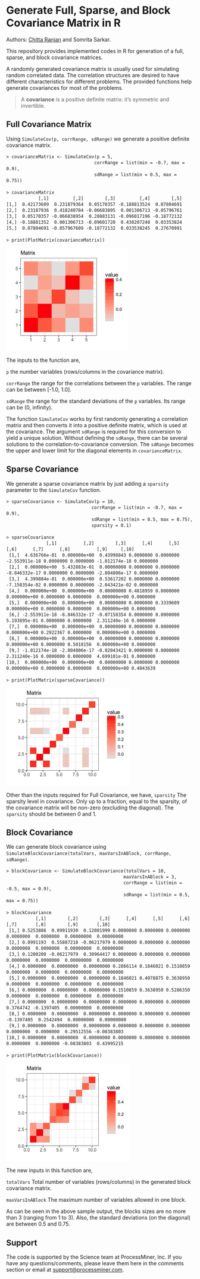 # Generate Full, Sparse, and Block Covariance Matrix in R

Authors: [Chitta Ranjan](https://www.linkedin.com/in/chitta-ranjan-b0851911/) and Somrita Sarkar.

This repository provides implemented codes in R for generation of a full, sparse, and block covariance matrices.

A randomly generated covariance matrix is usually used for simulating random correlated data. The correlation structures are desired to have different characteristics for different problems. The provided functions help generate covariances for most of the problems.

> A **covariance** is a positive definite matrix: it’s symmetric and invertible.

## Full Covariance Matrix

Using `SimulateCov(p, corrRange, sdRange)` we generate a positive definite covariance matrix.

```
> covarianceMatrix <- SimulateCov(p = 5, 
                                 corrRange = list(min = -0.7, max = 0.9), 
                                 sdRange = list(min = 0.5, max = 0.75))

> covarianceMatrix
            [,1]         [,2]        [,3]         [,4]        [,5]
[1,]  0.42173609  0.231879364  0.05170357 -0.188813524  0.07804691
[2,]  0.23187936  0.418240784 -0.06683895  0.001306713 -0.05796761
[3,]  0.05170357 -0.066838954  0.28883131 -0.096017196 -0.18772132
[4,] -0.18881352  0.001306713 -0.09601720  0.430207248  0.03353824
[5,]  0.07804691 -0.057967609 -0.18772132  0.033538245  0.27670991

> print(PlotMatrix(covarianceMatrix))
```
![covariance matrix](https://github.com/ProcessMiner/covariance-generator/blob/master/plots/covariance.jpeg?raw=true "Covariance Matrix")

The inputs to the function are,

`p`  the number variables (rows/columns in the covariance matrix).

`corrRange`  the range for the correlations between the `p` variables. The range can be between [-1.0, 1.0].

`sdRange`  the range for the standard deviations of the `p` variables. Its range can be (0, infinity).

The function `SimulateCov` works by first randomly generating a correlation matrix and then converts it into a positive definite matrix, which is used at the covariance. The argument `sdRange` is required for this conversion to yield a unique solution. Without defining the `sdRange`, there can be several solutions to the correlation-to-covariance conversion. The `sdRange` becomes the upper and lower limit for the diagonal elements in `covarianceMatrix`.

## Sparse Covariance
We generate a sparse covariance matrix by just adding a `sparsity` parameter to the `SimulateCov` function.

```
> sparseCovariance <- SimulateCov(p = 10, 
                                corrRange = list(min = -0.7, max = 0.9), 
                                sdRange = list(min = 0.5, max = 0.75),
                                sparsity = 0.1)

> sparseCovariance
               [,1]          [,2]        [,3]      [,4]      [,5]          [,6]      [,7]      [,8]          [,9]     [,10]
 [1,]  4.636766e-01  0.000000e+00  0.43998843 0.0000000 0.0000000 -2.553911e-18 0.0000000 0.0000000 -1.012174e-18 0.0000000
 [2,]  0.000000e+00  5.432883e-01  0.00000000 0.0000000 0.0000000 -8.846332e-17 0.0000000 0.0000000 -2.804806e-17 0.0000000
 [3,]  4.399884e-01  0.000000e+00  0.53617202 0.0000000 0.0000000 -7.158354e-02 0.0000000 0.0000000 -2.043421e-02 0.0000000
 [4,]  0.000000e+00  0.000000e+00  0.00000000 0.4818959 0.0000000  0.000000e+00 0.0000000 0.0000000  0.000000e+00 0.0000000
 [5,]  0.000000e+00  0.000000e+00  0.00000000 0.0000000 0.3339609  0.000000e+00 0.0000000 0.0000000  0.000000e+00 0.0000000
 [6,] -2.553911e-18 -8.846332e-17 -0.07158354 0.0000000 0.0000000  5.193895e-01 0.0000000 0.0000000  2.311240e-16 0.0000000
 [7,]  0.000000e+00  0.000000e+00  0.00000000 0.0000000 0.0000000  0.000000e+00 0.2922367 0.0000000  0.000000e+00 0.0000000
 [8,]  0.000000e+00  0.000000e+00  0.00000000 0.0000000 0.0000000  0.000000e+00 0.0000000 0.5018156  0.000000e+00 0.0000000
 [9,] -1.012174e-18 -2.804806e-17 -0.02043421 0.0000000 0.0000000  2.311240e-16 0.0000000 0.0000000  4.699101e-01 0.0000000
[10,]  0.000000e+00  0.000000e+00  0.00000000 0.0000000 0.0000000  0.000000e+00 0.0000000 0.0000000  0.000000e+00 0.4043639

> print(PlotMatrix(sparseCovariance))
```
![sparse covariance matrix](https://github.com/ProcessMiner/covariance-generator/blob/master/plots/sparse-covariance.jpeg?raw=true "Sparse Covariance")

Other than the inputs required for Full Covariance, we have,
`sparsity`  The sparsity level in covariance. Only up to a fraction, equal to the sparsity, of the covariance matrix will be non-zero (excluding the diagonal). The `sparsity` should be between 0 and 1.

## Block Covariance

We can generate block covariance using `SimulateBlockCovariance(totalVars, maxVarsInABlock, corrRange, sdRange)`.

```
> blockCovariance <- SimulateBlockCovariance(totalVars = 10, 
                                            maxVarsInABlock = 3, 
                                            corrRange = list(min = -0.5, max = 0.9), 
                                            sdRange = list(min = 0.5, max = 0.75))

> blockCovariance
           [,1]        [,2]        [,3]      [,4]      [,5]      [,6]       [,7]       [,8]        [,9]       [,10]
 [1,] 0.5253886  0.09911930  0.12001999 0.0000000 0.0000000 0.0000000  0.0000000  0.0000000  0.00000000  0.00000000
 [2,] 0.0991193  0.55887218 -0.06217979 0.0000000 0.0000000 0.0000000  0.0000000  0.0000000  0.00000000  0.00000000
 [3,] 0.1200200 -0.06217979  0.30964417 0.0000000 0.0000000 0.0000000  0.0000000  0.0000000  0.00000000  0.00000000
 [4,] 0.0000000  0.00000000  0.00000000 0.2866114 0.1846021 0.1510859  0.0000000  0.0000000  0.00000000  0.00000000
 [5,] 0.0000000  0.00000000  0.00000000 0.1846021 0.4078875 0.3638950  0.0000000  0.0000000  0.00000000  0.00000000
 [6,] 0.0000000  0.00000000  0.00000000 0.1510859 0.3638950 0.5286350  0.0000000  0.0000000  0.00000000  0.00000000
 [7,] 0.0000000  0.00000000  0.00000000 0.0000000 0.0000000 0.0000000  0.3764742 -0.1397405  0.00000000  0.00000000
 [8,] 0.0000000  0.00000000  0.00000000 0.0000000 0.0000000 0.0000000 -0.1397405  0.2542494  0.00000000  0.00000000
 [9,] 0.0000000  0.00000000  0.00000000 0.0000000 0.0000000 0.0000000  0.0000000  0.0000000  0.29512556 -0.08383803
[10,] 0.0000000  0.00000000  0.00000000 0.0000000 0.0000000 0.0000000  0.0000000  0.0000000 -0.08383803  0.43995215

> print(PlotMatrix(blockCovariance))
```

![covariance matrix](https://github.com/ProcessMiner/covariance-generator/blob/master/plots/blockcovariance.jpeg?raw=true "Block Covariance")

The new inputs in this function are,

`totalVars`  Total number of variables (rows/columns) in the generated block covariance matrix.

`maxVarsInABlock`  The maximum number of variables allowed in one block.

As can be seen in the above sample output, the blocks sizes are no more than 3 (ranging from 1 to 3). Also, the standard deviations (on the diagonal) are between 0.5 and 0.75.


## Support

The code is supported by the Science team at ProcessMiner, Inc. If you have any questions/comments, please leave them here in the comments section or email at support@processminer.com.
